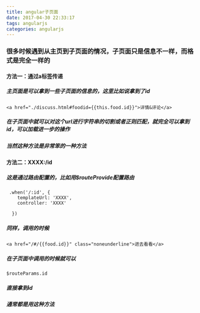 ```yaml
---
title: angular子页面
date: 2017-04-30 22:33:17
tags: angularjs
categories: angularjs
---
```



### 很多时候遇到从主页到子页面的情况，子页面只是信息不一样，而格式是完全一样的

#### 方法一：通过a标签传递

##### 主页面是可以拿到一些子页面的信息的，这里比如说拿到了id
	<a href="./discuss.html#foodid={{this.food.id}}">详情&评论</a>

##### 在子页面中就可以对这个url进行字符串的切割或者正则匹配，就完全可以拿到id，可以加载进一步的操作

##### 当然这种方法是非常笨的一种方法

#### 方法二：XXXX:/id

##### 这是通过路由配置的，比如用$routeProvide配置路由
	 .when('/:id', {
        templateUrl: 'XXXX',
        controller: 'XXXX'

      })

##### 同样，调用的时候
	<a href="/#/{{food.id}}" class="noneunderline">进去看看</a>

##### 在子页面中调用的时候就可以
	$routeParams.id
##### 直接拿到id

##### 通常都是用这种方法